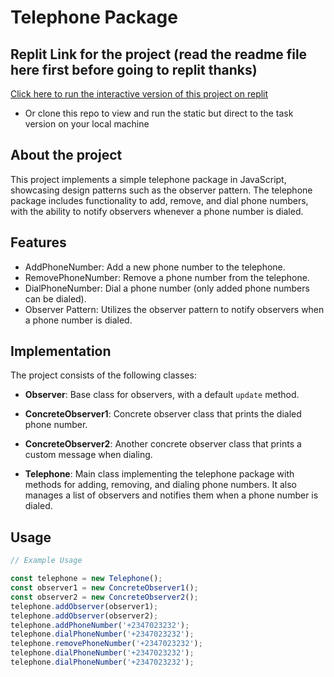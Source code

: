 # Telephone Package

## Replit Link for the project (read the readme file here first before going to replit thanks)
[Click here to run the interactive version of this project on replit ](https://replit.com/@uchesolomon61/javascriptDesignPatternsTask8#index.js)
- Or clone this repo to view and run the static but direct to the task version on your local machine


## About the project
This project implements a simple telephone package in JavaScript, showcasing design patterns such as the observer pattern. The telephone package includes functionality to add, remove, and dial phone numbers, with the ability to notify observers whenever a phone number is dialed.



## Features

- AddPhoneNumber: Add a new phone number to the telephone.
- RemovePhoneNumber: Remove a phone number from the telephone.
- DialPhoneNumber: Dial a phone number (only added phone numbers can be dialed).
- Observer Pattern: Utilizes the observer pattern to notify observers when a phone number is dialed.

## Implementation

The project consists of the following classes:

- **Observer**: Base class for observers, with a default `update` method.
- **ConcreteObserver1**: Concrete observer class that prints the dialed phone number.
- **ConcreteObserver2**: Another concrete observer class that prints a custom message when dialing.

- **Telephone**: Main class implementing the telephone package with methods for adding, removing, and dialing phone numbers. It also manages a list of observers and notifies them when a phone number is dialed.

## Usage

```javascript
// Example Usage

const telephone = new Telephone();
const observer1 = new ConcreteObserver1();
const observer2 = new ConcreteObserver2();
telephone.addObserver(observer1);
telephone.addObserver(observer2);
telephone.addPhoneNumber('+2347023232');
telephone.dialPhoneNumber('+2347023232');
telephone.removePhoneNumber('+2347023232');
telephone.dialPhoneNumber('+2347023232');
telephone.dialPhoneNumber('+2347023232');